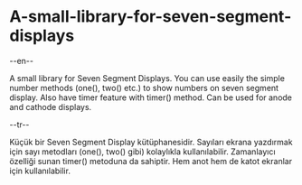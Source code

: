 # A-small-library-for-seven-segment-displays
--en--

A small library for Seven Segment Displays.
You can use easily the simple number methods (one(), two() etc.) to show numbers on seven segment display.
Also have timer feature with timer() method.
Can be used for anode and cathode displays.

--tr--

Küçük bir Seven Segment Display kütüphanesidir.
Sayıları ekrana yazdırmak için sayı metodları (one(), two() gibi) kolaylıkla kullanılabilir.
Zamanlayıcı özelliği sunan timer() metoduna da sahiptir.
Hem anot hem de katot ekranlar için kullanılabilir.


